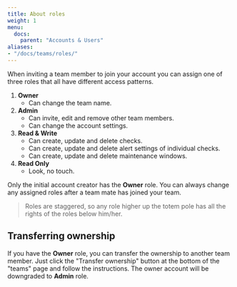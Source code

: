 ```yaml
---
title: About roles
weight: 1
menu:
  docs:
    parent: "Accounts & Users"
aliases:
- "/docs/teams/roles/"
---
```


When inviting a team member to join your account you can assign one of three roles that all have different access patterns.

1. **Owner**
    - Can change the team name.
2. **Admin**
    - Can invite, edit and remove other team members.
    - Can change the account settings.
3. **Read & Write**
    - Can create, update and delete checks.
    - Can create, update and delete alert settings of individual checks.
    - Can create, update and delete maintenance windows.
4. **Read Only**
    - Look, no touch.

Only the initial account creator has the **Owner** role. You can always change any assigned roles after a team mate has
joined your team.

> Roles are staggered, so any role higher up the totem pole has all the rights of the roles below him/her.

## Transferring ownership

If you have the **Owner** role, you can transfer the ownership to another team member. Just click the "Transfer ownership"
button at the bottom of the "teams" page and follow the instructions. The owner account will be downgraded to **Admin** role.
